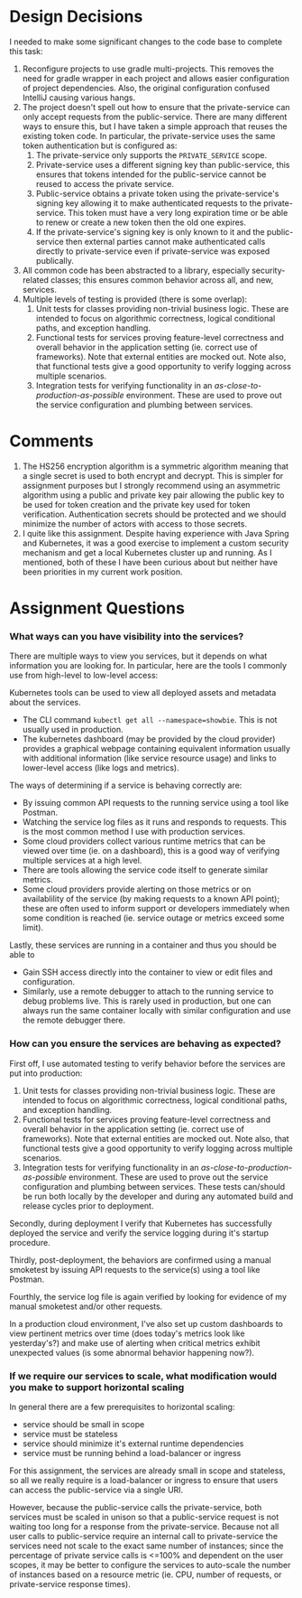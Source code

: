 # Design Decisions

I needed to make some significant changes to the code base to complete this task:
1. Reconfigure projects to use gradle multi-projects. This removes the need for gradle wrapper in each project and allows easier configuration of project dependencies. Also, the original configuration confused IntelliJ causing various hangs.
3. The project doesn't spell out how to ensure that the private-service can only accept requests from the public-service. There are many different ways to ensure this, but I have taken a simple approach that reuses the existing token code. In particular, the private-service uses the same token authentication but is configured as:
   1. The private-service only supports the `PRIVATE_SERVICE` scope.
   2. Private-service uses a different signing key than public-service, this ensures that tokens intended for the public-service cannot be reused to access the private service.
   3. Public-service obtains a private token using the private-service's signing key allowing it to make authenticated requests to the private-service. This token must have a very long expiration time or be able to renew or create a new token then the old one expires.
   4. If the private-service's signing key is only known to it and the public-service then external parties cannot make authenticated calls directly to private-service even if private-service was exposed publically.
4. All common code has been abstracted to a library, especially security-related classes; this ensures common behavior across all, and new, services.
5. Multiple levels of testing is provided (there is some overlap):
   1. Unit tests for classes providing non-trivial business logic. These are intended to focus on algorithmic correctness, logical conditional paths, and exception handling.
   2. Functional tests for services proving feature-level correctness and overall behavior in the application setting (ie. correct use of frameworks). Note that external entities are mocked out. Note also, that functional tests give a good opportunity to verify logging across multiple scenarios.
   3. Integration tests for verifying functionality in an _as-close-to-production-as-possible_ environment. These are used to prove out the service configuration and plumbing between services.

# Comments
1. The HS256 encryption algorithm is a symmetric algorithm meaning that a single secret is used to both encrypt and decrypt. This is simpler for assignment purposes but I strongly recommend using an asymmetric algorithm using a public and private key pair allowing the public key to be used for token creation and the private key used for token verification. Authentication secrets should be protected and we should minimize the number of actors with access to those secrets.
2. I quite like this assignment. Despite having experience with Java Spring and Kubernetes, it was a good exercise to implement a custom security mechanism and get a local Kubernetes cluster up and running. As I mentioned, both of these I have been curious about but neither have been priorities in my current work position.

# Assignment Questions

### What ways can you have visibility into the services? 

There are multiple ways to view you services, but it depends on what information you are looking for. In particular, here are the tools I commonly use from high-level to low-level access:

Kubernetes tools can be used to view all deployed assets and metadata about the services.
- The CLI command `kubectl get all --namespace=showbie`. This is not usually used in production.
- The kubernetes dashboard (may be provided by the cloud provider) provides a graphical webpage containing equivalent information usually with additional information (like service resource usage) and links to lower-level access (like logs and metrics).

The ways of determining if a service is behaving correctly are:
- By issuing common API requests to the running service using a tool like Postman.
- Watching the service log files as it runs and responds to requests. This is the most common method I use with production services.
- Some cloud providers collect various runtime metrics that can be viewed over time (ie. on a dashboard), this is a good way of verifying multiple services at a high level.
- There are tools allowing the service code itself to generate similar metrics. 
- Some cloud providers provide alerting on those metrics or on availablility of the service (by making requests to a known API point); these are often used to inform support or developers immediately when some condition is reached (ie. service outage or metrics exceed some limit).

Lastly, these services are running in a container and thus you should be able to
- Gain SSH access directly into the container to view or edit files and configuration.
- Similarly, use a remote debugger to attach to the running service to debug problems live. This is rarely used in production, but one can always run the same container locally with similar configuration and use the remote debugger there.

### How can you ensure the services are behaving as expected? 

First off, I use automated testing to verify behavior before the services are put into production:
1. Unit tests for classes providing non-trivial business logic. These are intended to focus on algorithmic correctness, logical conditional paths, and exception handling.
2. Functional tests for services proving feature-level correctness and overall behavior in the application setting (ie. correct use of frameworks). Note that external entities are mocked out. Note also, that functional tests give a good opportunity to verify logging across multiple scenarios.
3. Integration tests for verifying functionality in an _as-close-to-production-as-possible_ environment. These are used to prove out the service configuration and plumbing between services.
These tests can/should be run both locally by the developer and during any automated build and release cycles prior to deployment.

Secondly, during deployment I verify that Kubernetes has successfully deployed the service and verify the service logging during it's startup procedure.

Thirdly, post-deployment, the behaviors are confirmed using a manual smoketest by issuing API requests to the service(s) using a tool like Postman.

Fourthly, the service log file is again verified by looking for evidence of my manual smoketest and/or other requests. 

In a production cloud environment, I've also set up custom dashboards to view pertinent metrics over time (does today's metrics look like yesterday's?) and make use of alerting when critical metrics exhibit unexpected values (is some abnormal behavior happening now?).

### If we require our services to scale, what modification would you make to support horizontal scaling

In general there are a few prerequisites to horizontal scaling:
- service should be small in scope
- service must be stateless
- service should minimize it's external runtime dependencies
- service must be running behind a load-balancer or ingress

For this assignment, the services are already small in scope and stateless, so all we really require is a load-balancer or ingress to ensure that users can access the public-service via a single URI.

However, because the public-service calls the private-service, both services must be scaled in unison so that a public-service request is not waiting too long for a response from the private-service. Because not all user calls to public-service require an internal call to private-service the services need not scale to the exact same number of instances; since the percentage of private service calls is <=100% and dependent on the user scopes, it may be better to configure the services to auto-scale the number of instances based on a resource metric (ie. CPU, number of requests, or private-service response times).

